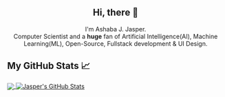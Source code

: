

<h2 align="center">Hi, there 👋</h2>

<p align="center">I'm Ashaba J. Jasper.<br/> Computer Scientist and a <b>huge</b> fan of Artificial Intelligence(AI), Machine Learning(ML), Open-Source, Fullstack development & UI Design.</p>

<p align="center">

## My GitHub Stats &#x1f4c8;

<a href="https://github.com/AshabaJasper/AshabaJasper">
  <img align="center" src="https://github-readme-stats.vercel.app/api/top-langs/?username=AshabaJasper&hide=java,html&title_color=ffffff&text_color=c9cacc&icon_color=2bbc8a&bg_color=1d1f21" />
</a>
<a href="https://github.com/AshabaJasper">
  <img align="center" src="https://github-readme-stats.vercel.app/api?username=AshabaJasper&show_icons=true&line_height=27&count_private=true&title_color=ffffff&text_color=c9cacc&icon_color=2bbc8a&bg_color=1d1f21" alt="Jasper's GitHub Stats" />
</a>
